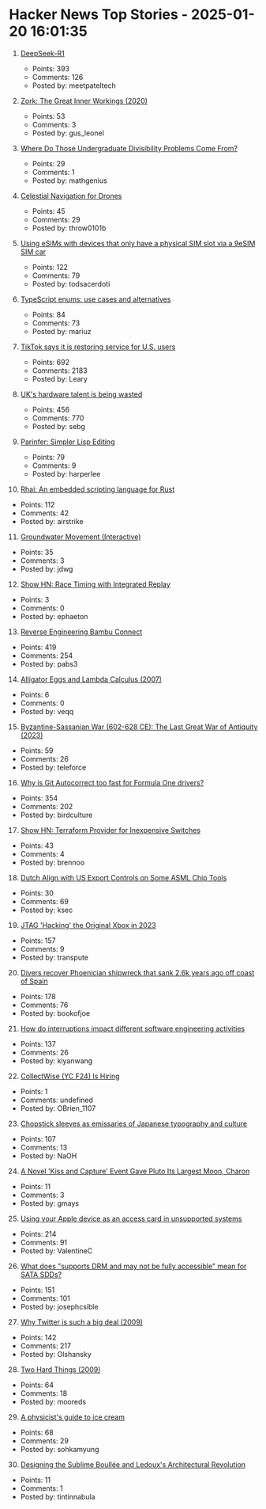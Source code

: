 # Hacker News Top Stories - 2025-01-20 16:01:35

1. [DeepSeek-R1](https://github.com/deepseek-ai/DeepSeek-R1)
   - Points: 393
   - Comments: 126
   - Posted by: meetpateltech

2. [Zork: The Great Inner Workings (2020)](https://medium.com/swlh/zork-the-great-inner-workings-b68012952bdc)
   - Points: 53
   - Comments: 3
   - Posted by: gus_leonel

3. [Where Do Those Undergraduate Divisibility Problems Come From?](https://grossack.site/2025/01/16/undergrad-divisibility-problems.html)
   - Points: 29
   - Comments: 1
   - Posted by: mathgenius

4. [Celestial Navigation for Drones](https://www.mdpi.com/2504-446X/8/11/652)
   - Points: 45
   - Comments: 29
   - Posted by: throw0101b

5. [Using eSIMs with devices that only have a physical SIM slot via a 9eSIM SIM car](https://neilzone.co.uk/2025/01/using-esims-with-devices-that-only-have-a-physical-sim-slot-via-a-9esim-sim-card-with-android-and-linux/)
   - Points: 122
   - Comments: 79
   - Posted by: todsacerdoti

6. [TypeScript enums: use cases and alternatives](https://2ality.com/2025/01/typescript-enum-patterns.html)
   - Points: 84
   - Comments: 73
   - Posted by: mariuz

7. [TikTok says it is restoring service for U.S. users](https://www.nbcnews.com/tech/tech-news/tiktok-says-restoring-service-us-users-rcna188320)
   - Points: 692
   - Comments: 2183
   - Posted by: Leary

8. [UK's hardware talent is being wasted](https://josef.cn/blog/uk-talent)
   - Points: 456
   - Comments: 770
   - Posted by: sebg

9. [Parinfer: Simpler Lisp Editing](https://shaunlebron.github.io/parinfer/)
   - Points: 79
   - Comments: 9
   - Posted by: harperlee

10. [Rhai: An embedded scripting language for Rust](https://github.com/rhaiscript/rhai)
   - Points: 112
   - Comments: 42
   - Posted by: airstrike

11. [Groundwater Movement (Interactive)](https://has.concord.org/groundwater-movement.html)
   - Points: 35
   - Comments: 3
   - Posted by: jdwg

12. [Show HN: Race Timing with Integrated Replay](https://storytiming.racing)
   - Points: 3
   - Comments: 0
   - Posted by: ephaeton

13. [Reverse Engineering Bambu Connect](https://wiki.rossmanngroup.com/wiki/Reverse_Engineering_Bambu_Connect)
   - Points: 419
   - Comments: 254
   - Posted by: pabs3

14. [Alligator Eggs and Lambda Calculus (2007)](https://worrydream.com/AlligatorEggs/)
   - Points: 6
   - Comments: 0
   - Posted by: veqq

15. [Byzantine-Sassanian War (602-628 CE): The Last Great War of Antiquity (2023)](https://www.thecollector.com/byzantine-sassanian-war/)
   - Points: 59
   - Comments: 26
   - Posted by: teleforce

16. [Why is Git Autocorrect too fast for Formula One drivers?](https://blog.gitbutler.com/why-is-git-autocorrect-too-fast-for-formula-one-drivers/)
   - Points: 354
   - Comments: 202
   - Posted by: birdculture

17. [Show HN: Terraform Provider for Inexpensive Switches](https://github.com/brennoo/terraform-provider-hrui)
   - Points: 43
   - Comments: 4
   - Posted by: brennoo

18. [Dutch Align with US Export Controls on Some ASML Chip Tools](https://www.bloomberg.com/news/articles/2025-01-15/dutch-align-with-us-export-controls-on-some-asml-chip-tools)
   - Points: 30
   - Comments: 69
   - Posted by: ksec

19. [JTAG 'Hacking' the Original Xbox in 2023](https://blog.ret2.io/2023/08/09/jtag-hacking-the-original-xbox-2023/)
   - Points: 157
   - Comments: 9
   - Posted by: transpute

20. [Divers recover Phoenician shipwreck that sank 2.6k years ago off coast of Spain](https://www.smithsonianmag.com/smart-news/divers-recover-ancient-shipwreck-that-sank-2600-years-ago-off-the-coast-of-spain-180985778/)
   - Points: 178
   - Comments: 76
   - Posted by: bookofjoe

21. [How do interruptions impact different software engineering activities](https://rdel.substack.com/p/rdel-75-how-do-interruptions-impact)
   - Points: 137
   - Comments: 26
   - Posted by: kiyanwang

22. [CollectWise (YC F24) Is Hiring](https://www.ycombinator.com/companies/collectwise/jobs/miUmVns-founding-engineer)
   - Points: 1
   - Comments: undefined
   - Posted by: OBrien_1107

23. [Chopstick sleeves as emissaries of Japanese typography and culture](https://letterformarchive.org/news/this-just-in-chopstick-sleeves-as-emissaries-of-japanese-typography-and-culture/)
   - Points: 107
   - Comments: 13
   - Posted by: NaOH

24. [A Novel 'Kiss and Capture' Event Gave Pluto Its Largest Moon, Charon](https://www.smithsonianmag.com/smart-news/a-novel-kiss-and-capture-event-gave-pluto-its-largest-moon-charon-new-study-suggests-180985787/)
   - Points: 11
   - Comments: 3
   - Posted by: gmays

25. [Using your Apple device as an access card in unsupported systems](https://github.com/kormax/apple-device-as-access-card)
   - Points: 214
   - Comments: 91
   - Posted by: ValentineC

26. [What does "supports DRM and may not be fully accessible" mean for SATA SDDs?](https://unix.stackexchange.com/questions/789838/what-does-supports-drm-functions-and-may-not-be-fully-accessible-mean-for-sata)
   - Points: 151
   - Comments: 101
   - Posted by: josephcsible

27. [Why Twitter is such a big deal (2009)](https://paulgraham.com/twitter.html)
   - Points: 142
   - Comments: 217
   - Posted by: Olshansky

28. [Two Hard Things (2009)](https://martinfowler.com/bliki/TwoHardThings.html)
   - Points: 64
   - Comments: 18
   - Posted by: mooreds

29. [A physicist's guide to ice cream](https://physicsworld.com/a/a-physicists-guide-to-ice-cream-the-complex-science-behind-one-of-the-worlds-most-popular-desserts/)
   - Points: 68
   - Comments: 29
   - Posted by: sohkamyung

30. [Designing the Sublime Boullée and Ledoux's Architectural Revolution](https://publicdomainreview.org/essay/designing-the-sublime/)
   - Points: 11
   - Comments: 1
   - Posted by: tintinnabula

